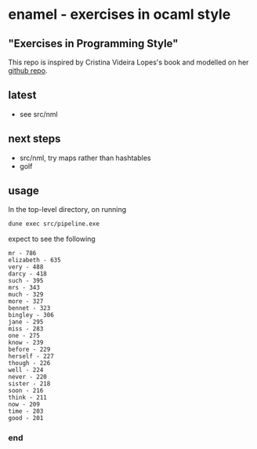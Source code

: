 # enamel - exercises in ocaml style

## "Exercises in Programming Style"

This repo is inspired by Cristina Videira Lopes's book and modelled on her [github repo](https://github.com/crista/exercises-in-programming-style).

## latest

 - see src/nml

## next steps

 - src/nml, try maps rather than hashtables
 - golf

## usage

In the top-level directory, on running 

```sh
dune exec src/pipeline.exe
```

expect to see the following 

    mr - 786  
    elizabeth - 635  
    very - 488  
    darcy - 418  
    such - 395  
    mrs - 343  
    much - 329  
    more - 327  
    bennet - 323  
    bingley - 306  
    jane - 295  
    miss - 283  
    one - 275  
    know - 239  
    before - 229  
    herself - 227  
    though - 226  
    well - 224  
    never - 220  
    sister - 218  
    soon - 216  
    think - 211  
    now - 209  
    time - 203  
    good - 201  


### end
